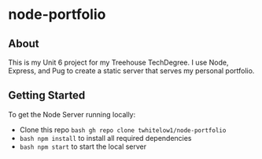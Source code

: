 # node-portfolio

## About
This is my Unit 6 project for my Treehouse TechDegree. I use Node, Express, and Pug to create a static server that serves my personal portfolio. 

## Getting Started
To get the Node Server running locally:
- Clone this repo ```bash gh repo clone twhitelow1/node-portfolio```
- ```bash npm install``` to install all required dependencies
- ```bash npm start``` to start the local server
